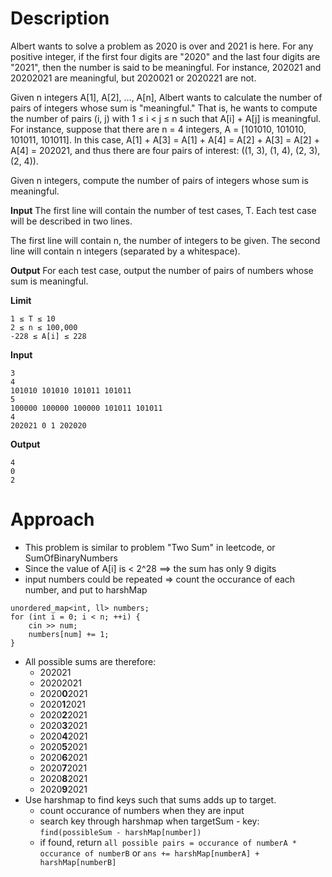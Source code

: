 # Description
Albert wants to solve a problem as 2020 is over and 2021 is here. For any positive integer, if the first four digits are "2020" and the last four digits are "2021", then the number is said to be meaningful. For instance, 202021 and 20202021 are meaningful, but 2020021 or 2020221 are not.

Given n integers A[1], A[2], ..., A[n], Albert wants to calculate the number of pairs of integers whose sum is "meaningful." That is, he wants to compute the number of pairs (i, j) with 1 ≤ i < j ≤ n such that A[i] + A[j] is meaningful. For instance, suppose that there are n = 4 integers, A = [101010, 101010, 101011, 101011]. In this case, A[1] + A[3] = A[1] + A[4] = A[2] + A[3] = A[2] + A[4] = 202021, and thus there are four pairs of interest: ((1, 3), (1, 4), (2, 3), (2, 4)).

Given n integers, compute the number of pairs of integers whose sum is meaningful.

**Input**
The first line will contain the number of test cases, T. Each test case will be described in two lines.

The first line will contain n, the number of integers to be given. The second line will contain n integers (separated by a whitespace).

**Output**
For each test case, output the number of pairs of numbers whose sum is meaningful.

**Limit**
```
1 ≤ T ≤ 10
2 ≤ n ≤ 100,000
-228 ≤ A[i] ≤ 228
```

**Input**
```
3
4
101010 101010 101011 101011
5
100000 100000 100000 101011 101011
4
202021 0 1 202020
```
**Output**
```
4
0
2
```

# Approach
* This problem is similar to problem "Two Sum" in leetcode, or SumOfBinaryNumbers
* Since the value of A[i] is < 2^28  ==> the sum has only 9 digits
* input numbers could be repeated => count the occurance of each number, and put to harshMap
```
unordered_map<int, ll> numbers;
for (int i = 0; i < n; ++i) {
    cin >> num;
    numbers[num] += 1;
}
```
* All possible sums are therefore:
    - 202021
    - 20202021
    - 2020**0**2021
    - 2020**1**2021
    - 2020**2**2021
    - 2020**3**2021
    - 2020**4**2021
    - 2020**5**2021
    - 2020**6**2021
    - 2020**7**2021
    - 2020**8**2021
    - 2020**9**2021
* Use harshmap to find keys such that sums adds up to target.
    - count occurance of numbers when they are input
    - search key through harshmap when targetSum - key: `find(possibleSum - harshMap[number])`
    - if found, return `all possible pairs = occurance of numberA * occurance of numberB` or `ans += harshMap[numberA] + harshMap[numberB]`
